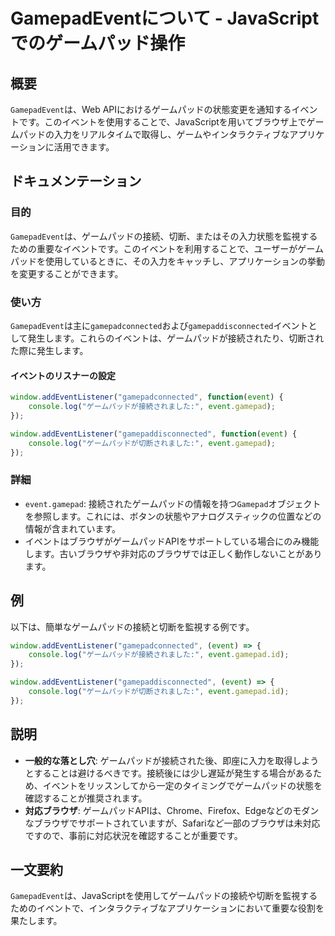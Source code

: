 <!--
Meta Description: # GamepadEventについて - JavaScriptでのゲームパッド操作 ## 概要 `GamepadEvent`は、Web APIにおけるゲームパッドの状態変更を通知するイベントです。このイベントを使用することで、JavaScriptを用いてブラウザ上でゲームパッドの入力をリアルタイムで...
Meta Keywords: event, gamepad, gamepadevent, window, addeventlistener
-->

# GamepadEventについて - JavaScriptでのゲームパッド操作

## 概要
`GamepadEvent`は、Web APIにおけるゲームパッドの状態変更を通知するイベントです。このイベントを使用することで、JavaScriptを用いてブラウザ上でゲームパッドの入力をリアルタイムで取得し、ゲームやインタラクティブなアプリケーションに活用できます。

## ドキュメンテーション

### 目的
`GamepadEvent`は、ゲームパッドの接続、切断、またはその入力状態を監視するための重要なイベントです。このイベントを利用することで、ユーザーがゲームパッドを使用しているときに、その入力をキャッチし、アプリケーションの挙動を変更することができます。

### 使い方
`GamepadEvent`は主に`gamepadconnected`および`gamepaddisconnected`イベントとして発生します。これらのイベントは、ゲームパッドが接続されたり、切断された際に発生します。

#### イベントのリスナーの設定
```javascript
window.addEventListener("gamepadconnected", function(event) {
    console.log("ゲームパッドが接続されました:", event.gamepad);
});

window.addEventListener("gamepaddisconnected", function(event) {
    console.log("ゲームパッドが切断されました:", event.gamepad);
});
```

### 詳細
- `event.gamepad`: 接続されたゲームパッドの情報を持つ`Gamepad`オブジェクトを参照します。これには、ボタンの状態やアナログスティックの位置などの情報が含まれています。
- イベントはブラウザがゲームパッドAPIをサポートしている場合にのみ機能します。古いブラウザや非対応のブラウザでは正しく動作しないことがあります。

## 例
以下は、簡単なゲームパッドの接続と切断を監視する例です。

```javascript
window.addEventListener("gamepadconnected", (event) => {
    console.log("ゲームパッドが接続されました:", event.gamepad.id);
});

window.addEventListener("gamepaddisconnected", (event) => {
    console.log("ゲームパッドが切断されました:", event.gamepad.id);
});
```

## 説明
- **一般的な落とし穴**: ゲームパッドが接続された後、即座に入力を取得しようとすることは避けるべきです。接続後には少し遅延が発生する場合があるため、イベントをリッスンしてから一定のタイミングでゲームパッドの状態を確認することが推奨されます。
- **対応ブラウザ**: ゲームパッドAPIは、Chrome、Firefox、Edgeなどのモダンなブラウザでサポートされていますが、Safariなど一部のブラウザは未対応ですので、事前に対応状況を確認することが重要です。

## 一文要約
`GamepadEvent`は、JavaScriptを使用してゲームパッドの接続や切断を監視するためのイベントで、インタラクティブなアプリケーションにおいて重要な役割を果たします。